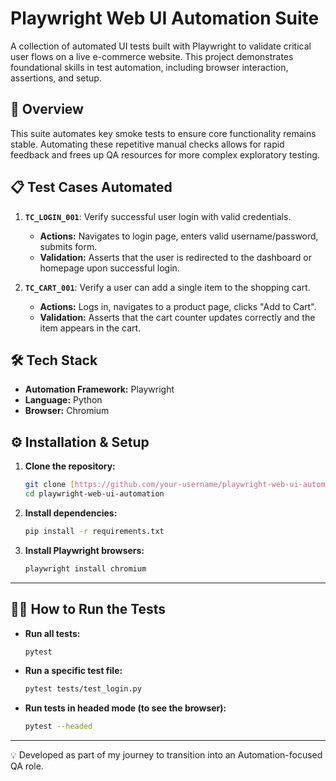 # Playwright Web UI Automation Suite

A collection of automated UI tests built with Playwright to validate critical user flows on a live e-commerce website. This project demonstrates foundational skills in test automation, including browser interaction, assertions, and setup.

## 🚀 Overview

This suite automates key smoke tests to ensure core functionality remains stable. Automating these repetitive manual checks allows for rapid feedback and frees up QA resources for more complex exploratory testing.

## 📋 Test Cases Automated

1.  **`TC_LOGIN_001`**: Verify successful user login with valid credentials.
    *   **Actions:** Navigates to login page, enters valid username/password, submits form.
    *   **Validation:** Asserts that the user is redirected to the dashboard or homepage upon successful login.

2.  **`TC_CART_001`**: Verify a user can add a single item to the shopping cart.
    *   **Actions:** Logs in, navigates to a product page, clicks "Add to Cart".
    *   **Validation:** Asserts that the cart counter updates correctly and the item appears in the cart.

## 🛠️ Tech Stack

*   **Automation Framework:** Playwright
*   **Language:** Python
*   **Browser:** Chromium


## ⚙️ Installation & Setup

1.  **Clone the repository:**
    ```bash
    git clone [https://github.com/your-username/playwright-web-ui-automation.git](https://github.com/your-username/playwright-web-ui-automation.git)
    cd playwright-web-ui-automation
    ```

2.  **Install dependencies:**
    ```bash
    pip install -r requirements.txt
    ```

3.  **Install Playwright browsers:**
    ```bash
    playwright install chromium
    ```

---

## 🏃‍♂️ How to Run the Tests

-   **Run all tests:**
    ```bash
    pytest
    ```
-   **Run a specific test file:**
    ```bash
    pytest tests/test_login.py
    ```
-   **Run tests in headed mode (to see the browser):**
    ```bash
    pytest --headed
    ```

---

💡 Developed as part of my journey to transition into an Automation-focused QA role.


